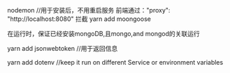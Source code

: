 nodemon //用于安装后，不用重启服务 
前端通过："proxy": "http://localhost:8080" 拦截
yarn add moongoose

在运行时，保证已经安装mongoDB,且mongo,and mongod的关联运行

yarn add jsonwebtoken //用于返回信息

yarn add dotenv //keep it run on different Service or environment variables